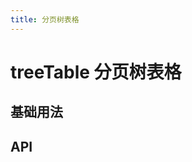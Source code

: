 ```yaml
---
title: 分页树表格
---
```


# treeTable 分页树表格

## 基础用法

<preview path="./paginationTreeTable.vue" />

## API

<API src="../table.json" lang="zh"></API>
